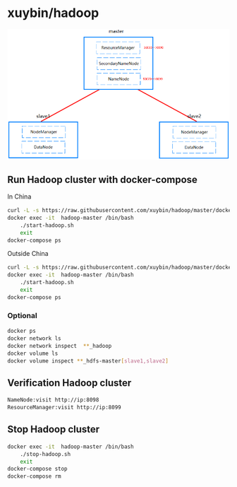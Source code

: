 # xuybin/hadoop
![hadoop](https://raw.githubusercontent.com/xuybin/hadoop/master/hadoop.png)
## Run Hadoop cluster with docker-compose
In China
```bash
curl -L -s https://raw.githubusercontent.com/xuybin/hadoop/master/docker-compose-aliyun.yml >docker-compose.yml && docker-compose up -d
docker exec -it  hadoop-master /bin/bash
    ./start-hadoop.sh
    exit
docker-compose ps
```
Outside China
```bash
curl -L -s https://raw.githubusercontent.com/xuybin/hadoop/master/docker-compose.yml >docker-compose.yml && docker-compose up -d
docker exec -it  hadoop-master /bin/bash
    ./start-hadoop.sh
    exit
docker-compose ps
```

### Optional 
```bash
docker ps
docker network ls
docker network inspect  **_hadoop
docker volume ls
docker volume inspect **_hdfs-master[slave1,slave2]
```

## Verification Hadoop cluster
```bash
NameNode:visit http://ip:8098
ResourceManager:visit http://ip:8099
```
## Stop Hadoop cluster
```bash
docker exec -it  hadoop-master /bin/bash
    ./stop-hadoop.sh
    exit
docker-compose stop
docker-compose rm
```
